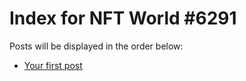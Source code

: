 # Index for NFT World #6291
Posts will be displayed in the order below:

- [Your first post](./001-first.md)


